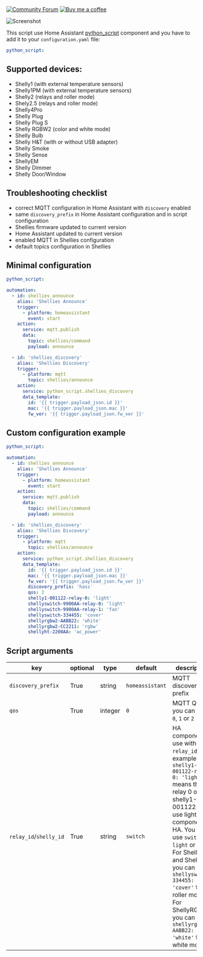 [![Community Forum][forum-shield]][forum]  [![Buy me a coffee][buy-me-a-coffee-shield]][buy-me-a-coffee]

![Screenshot](https://github.com/bieniu/ha-shellies-discovery/blob/master/images/shellies-integration.png?raw=true)

This script use Home Assistant [python_script](https://www.home-assistant.io/components/python_script/) component and you have to add it to your `configuration.yaml` file:
```yaml
python_script:
```

## Supported devices:
- Shelly1 (with external temperature sensors)
- Shelly1PM (with external temperature sensors)
- Shelly2 (relays and roller mode)
- Shely2.5 (relays and roller mode)
- Shelly4Pro
- Shelly Plug
- Shelly Plug S
- Shelly RGBW2 (color and white mode)
- Shelly Bulb
- Shelly H&T (with or without USB adapter)
- Shelly Smoke
- Shelly Sense
- ShellyEM
- Shelly Dimmer
- Shelly Door/Window

## Troubleshooting checklist
- correct MQTT configuration in Home Assistant with `discovery` enabled
- same `discovery_prefix` in Home Assistant configuration and in script configuration
- Shellies firmware updated to current version
- Home Assistant updated to current version
- enabled MQTT in Shellies configuration
- default topics configuration in Shellies

## Minimal configuration
```yaml
python_script:

automation:
  - id: shellies_announce
    alias: 'Shellies Announce'
    trigger:
      - platform: homeassistant
        event: start
    action:
      service: mqtt.publish
      data:
        topic: shellies/command
        payload: announce

  - id: 'shellies_discovery'
    alias: 'Shellies Discovery'
    trigger:
      - platform: mqtt
        topic: shellies/announce
    action:
      service: python_script.shellies_discovery
      data_template:
        id: '{{ trigger.payload_json.id }}'
        mac: '{{ trigger.payload_json.mac }}'
        fw_ver: '{{ trigger.payload_json.fw_ver }}'
```
## Custom configuration example
```yaml
python_script:

automation:
  - id: shellies_announce
    alias: 'Shellies Announce'
    trigger:
      - platform: homeassistant
        event: start
    action:
      service: mqtt.publish
      data:
        topic: shellies/command
        payload: announce

  - id: 'shellies_discovery'
    alias: 'Shellies Discovery'
    trigger:
      - platform: mqtt
        topic: shellies/announce
    action:
      service: python_script.shellies_discovery
      data_template:
        id: '{{ trigger.payload_json.id }}'
        mac: '{{ trigger.payload_json.mac }}'
        fw_ver: '{{ trigger.payload_json.fw_ver }}'
        discovery_prefix: 'hass'
        qos: 2
        shelly1-001122-relay-0: 'light'
        shellyswitch-9900AA-relay-0: 'light'
        shellyswitch-9900AA-relay-1: 'fan'
        shellyswitch-334455: 'cover'
        shellyrgbw2-AABB22: 'white'
        shellyrgbw2-CC2211: 'rgbw'
        shellyht-2200AA: 'ac_power'
```
## Script arguments
key | optional | type | default | description
-- | -- | -- | -- | --
`discovery_prefix` | True | string | `homeassistant` | MQTT discovery prefix
`qos` | True | integer | `0` | MQTT QoS, you can use `0`, `1` or `2`
`relay_id`/`shelly_id` | True | string | `switch` | HA component to use with `relay_id`, for example: `shelly1-001122-relay-0: 'light'` means that relay 0 of shelly1-001122 will use light component in HA. You can use `switch`, `light` or `fan`. For Shelly2 and Shelly2.5 you can use `shellyswitch-334455: 'cover'` for roller mode. For ShellyRGBW2 you can use `shellyrgbw2-AABB22: 'white'` for white mode.

[forum]: https://community.home-assistant.io/t/shellies-discovery-script/94048
[forum-shield]: https://img.shields.io/badge/community-forum-brightgreen.svg?style=popout
[buy-me-a-coffee-shield]: https://img.shields.io/static/v1.svg?label=%20&message=Buy%20me%20a%20coffee&color=6f4e37&logo=buy%20me%20a%20coffee&logoColor=white
[buy-me-a-coffee]: https://www.buymeacoffee.com/QnLdxeaqO
